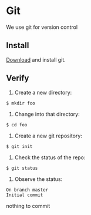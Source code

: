 # Git

We use git for version control

## Install

[Download](http://git-scm.com/downloads) and install git. 

## Verify

1. Create a new directory:
```
$ mkdir foo
```
1. Change into that directory:
```
$ cd foo
```
1. Create a new git repository:
```
$ git init
```
1. Check the status of the repo:
```
$ git status
```
1. Observe the status:
```
On branch master
Initial commit
```

nothing to commit